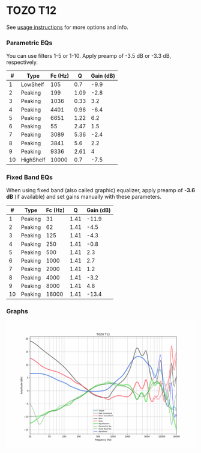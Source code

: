 # TOZO T12
See [usage instructions](https://github.com/jaakkopasanen/AutoEq#usage) for more options and info.

### Parametric EQs
You can use filters 1-5 or 1-10. Apply preamp of -3.5 dB or -3.3 dB, respectively.

|   # | Type      |   Fc (Hz) |    Q |   Gain (dB) |
|-----|-----------|-----------|------|-------------|
|   1 | LowShelf  |       105 | 0.7  |        -9.9 |
|   2 | Peaking   |       199 | 1.09 |        -2.8 |
|   3 | Peaking   |      1036 | 0.33 |         3.2 |
|   4 | Peaking   |      4401 | 0.96 |        -6.4 |
|   5 | Peaking   |      6651 | 1.22 |         6.2 |
|   6 | Peaking   |        55 | 2.47 |         1.5 |
|   7 | Peaking   |      3089 | 5.36 |        -2.4 |
|   8 | Peaking   |      3841 | 5.6  |         2.2 |
|   9 | Peaking   |      9336 | 2.61 |         4   |
|  10 | HighShelf |     10000 | 0.7  |        -7.5 |

### Fixed Band EQs
When using fixed band (also called graphic) equalizer, apply preamp of **-3.6 dB** (if available) and set gains manually with these parameters.

|   # | Type    |   Fc (Hz) |    Q |   Gain (dB) |
|-----|---------|-----------|------|-------------|
|   1 | Peaking |        31 | 1.41 |       -11.9 |
|   2 | Peaking |        62 | 1.41 |        -4.5 |
|   3 | Peaking |       125 | 1.41 |        -4.3 |
|   4 | Peaking |       250 | 1.41 |        -0.8 |
|   5 | Peaking |       500 | 1.41 |         2.3 |
|   6 | Peaking |      1000 | 1.41 |         2.7 |
|   7 | Peaking |      2000 | 1.41 |         1.2 |
|   8 | Peaking |      4000 | 1.41 |        -3.2 |
|   9 | Peaking |      8000 | 1.41 |         4.8 |
|  10 | Peaking |     16000 | 1.41 |       -13.4 |

### Graphs
![](./TOZO%20T12.png)
